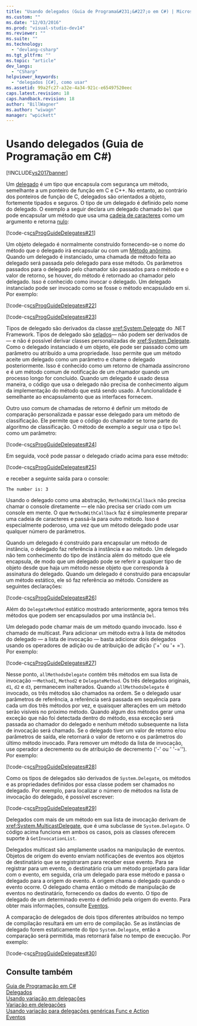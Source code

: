 ```yaml
---
title: "Usando delegados (Guia de Programa&#231;&#227;o em C#) | Microsoft Docs"
ms.custom: ""
ms.date: "12/03/2016"
ms.prod: "visual-studio-dev14"
ms.reviewer: ""
ms.suite: ""
ms.technology: 
  - "devlang-csharp"
ms.tgt_pltfrm: ""
ms.topic: "article"
dev_langs: 
  - "CSharp"
helpviewer_keywords: 
  - "delegados [C#], como usar"
ms.assetid: 99a2fc27-a32e-4a34-921c-e65497520eec
caps.latest.revision: 18
caps.handback.revision: 18
author: "BillWagner"
ms.author: "wiwagn"
manager: "wpickett"
---
```

# Usando delegados (Guia de Programa&#231;&#227;o em C#)
[!INCLUDE[vs2017banner](../../../csharp/includes/vs2017banner.md)]

Um [delegado](../../../csharp/language-reference/keywords/delegate.md) é um tipo que encapsula com segurança um método, semelhante a um ponteiro de função em C e C\+\+.  No entanto, ao contrário dos ponteiros de função de C, delegados são orientados a objeto, fortemente tipados e seguros.  O tipo de um delegado é definido pelo nome do delegado.  O exemplo a seguir declara um delegado chamado `Del` que pode encapsular um método que usa uma [cadeia de caracteres](../../../csharp/language-reference/keywords/string.md) como um argumento e retorna [nulo](../../../csharp/language-reference/keywords/void.md):  
  
 [!code-cs[csProgGuideDelegates#21](../../../csharp/programming-guide/delegates/codesnippet/CSharp/using-delegates_1.cs)]  
  
 Um objeto delegado é normalmente construído fornecendo\-se o nome do método que o delegado irá encapsular ou com um [Método anônimo](../../../csharp/programming-guide/statements-expressions-operators/anonymous-methods.md).  Quando um delegado é instanciado, uma chamada de método feita ao delegado será passada pelo delegado para esse método.  Os parâmetros passados para o delegado pelo chamador são passados para o método e o valor de retorno, se houver, do método é retornado ao chamador pelo delegado.  Isso é conhecido como invocar o delegado.  Um delegado instanciado pode ser invocado como se fosse o método encapsulado em si.  Por exemplo:  
  
 [!code-cs[csProgGuideDelegates#22](../../../csharp/programming-guide/delegates/codesnippet/CSharp/using-delegates_2.cs)]  
  
 [!code-cs[csProgGuideDelegates#23](../../../csharp/programming-guide/delegates/codesnippet/CSharp/using-delegates_3.cs)]  
  
 Tipos de delegado são derivados da classe <xref:System.Delegate> do .NET Framework.  Tipos de delegado são [selados](../../../csharp/language-reference/keywords/sealed.md)— não podem ser derivados de — e não é possível derivar classes personalizadas de <xref:System.Delegate>.  Como o delegado instanciado é um objeto, ele pode ser passado como um parâmetro ou atribuído a uma propriedade.  Isso permite que um método aceite um delegado como um parâmetro e chame o delegado posteriormente.  Isso é conhecido como um retorno de chamada assíncrono e é um método comum de notificação de um chamador quando um processo longo for concluído.  Quando um delegado é usado dessa maneira, o código que usa o delegado não precisa de conhecimento algum da implementação do método que está sendo usado.  A funcionalidade é semelhante ao encapsulamento que as interfaces fornecem.  
  
 Outro uso comum de chamadas de retorno é definir um método de comparação personalizada e passar esse delegado para um método de classificação.  Ele permite que o código do chamador se torne parte do algoritmo de classificação.  O método de exemplo a seguir usa o tipo `Del` como um parâmetro:  
  
 [!code-cs[csProgGuideDelegates#24](../../../csharp/programming-guide/delegates/codesnippet/CSharp/using-delegates_4.cs)]  
  
 Em seguida, você pode passar o delegado criado acima para esse método:  
  
 [!code-cs[csProgGuideDelegates#25](../../../csharp/programming-guide/delegates/codesnippet/CSharp/using-delegates_5.cs)]  
  
 e receber a seguinte saída para o console:  
  
 `The number is: 3`  
  
 Usando o delegado como uma abstração, `MethodWithCallback` não precisa chamar o console diretamente — ele não precisa ser criado com um console em mente.  O que `MethodWithCallback` faz é simplesmente preparar uma cadeia de caracteres e passá\-la para outro método.  Isso é especialmente poderoso, uma vez que um método delegado pode usar qualquer número de parâmetros.  
  
 Quando um delegado é construído para encapsular um método de instância, o delegado faz referência à instância e ao método.  Um delegado não tem conhecimento do tipo de instância além do método que ele encapsula, de modo que um delegado pode se referir a qualquer tipo de objeto desde que haja um método nesse objeto que corresponda à assinatura do delegado.  Quando um delegado é construído para encapsular um método estático, ele só faz referência ao método.  Considere as seguintes declarações:  
  
 [!code-cs[csProgGuideDelegates#26](../../../csharp/programming-guide/delegates/codesnippet/CSharp/using-delegates_6.cs)]  
  
 Além do `DelegateMethod` estático mostrado anteriormente, agora temos três métodos que podem ser encapsulados por uma instância `Del`.  
  
 Um delegado pode chamar mais de um método quando invocado.  Isso é chamado de multicast.  Para adicionar um método extra à lista de métodos do delegado — a lista de invocação — basta adicionar dois delegados usando os operadores de adição ou de atribuição de adição \('\+' ou '\+ \='\).  Por exemplo:  
  
 [!code-cs[csProgGuideDelegates#27](../../../csharp/programming-guide/delegates/codesnippet/CSharp/using-delegates_7.cs)]  
  
 Nesse ponto, `allMethodsDelegate` contém três métodos em sua lista de invocação —`Method1`, `Method2` e `DelegateMethod`.  Os três delegados originais, `d1`, `d2` e `d3`, permanecem inalterados.  Quando `allMethodsDelegate` é invocado, os três métodos são chamados na ordem.  Se o delegado usar parâmetros de referência, a referência será passada em sequência para cada um dos três métodos por vez, e quaisquer alterações em um método serão visíveis no próximo método.  Quando algum dos métodos gerar uma exceção que não foi detectada dentro do método, essa exceção será passada ao chamador do delegado e nenhum método subsequente na lista de invocação será chamado.  Se o delegado tiver um valor de retorno e\/ou parâmetros de saída, ele retornará o valor de retorno e os parâmetros do último método invocado.  Para remover um método da lista de invocação, use operador a decremento ou de atribuição de decremento \('\-' ou ' '\-\=''\).  Por exemplo:  
  
 [!code-cs[csProgGuideDelegates#28](../../../csharp/programming-guide/delegates/codesnippet/CSharp/using-delegates_8.cs)]  
  
 Como os tipos de delegados são derivados de `System.Delegate`, os métodos e as propriedades definidos por essa classe podem ser chamados no delegado.  Por exemplo, para localizar o número de métodos na lista de invocação do delegado, é possível escrever:  
  
 [!code-cs[csProgGuideDelegates#29](../../../csharp/programming-guide/delegates/codesnippet/CSharp/using-delegates_9.cs)]  
  
 Delegados com mais de um método em sua lista de invocação derivam de <xref:System.MulticastDelegate>, que é uma subclasse de `System.Delegate`.  O código acima funciona em ambos os casos, pois as classes oferecem suporte à `GetInvocationList`.  
  
 Delegados multicast são amplamente usados na manipulação de eventos.  Objetos de origem do evento enviam notificações de eventos aos objetos de destinatário que se registraram para receber esse evento.  Para se registrar para um evento, o destinatário cria um método projetado para lidar com o evento, em seguida, cria um delegado para esse método e passa o delegado para a origem do evento.  A origem chama o delegado quando o evento ocorre.  O delegado chama então o método de manipulação de eventos no destinatário, fornecendo os dados do evento.  O tipo de delegado de um determinado evento é definido pela origem do evento.  Para obter mais informações, consulte [Eventos](../../../csharp/programming-guide/events/index.md).  
  
 A comparação de delegados de dois tipos diferentes atribuídos no tempo de compilação resultará em um erro de compilação.  Se as instâncias de delegado forem estaticamente do tipo `System.Delegate`, então a comparação será permitida, mas retornará false no tempo de execução.  Por exemplo:  
  
 [!code-cs[csProgGuideDelegates#30](../../../csharp/programming-guide/delegates/codesnippet/CSharp/using-delegates_10.cs)]  
  
## Consulte também  
 [Guia de Programação em C\#](../../../csharp/programming-guide/index.md)   
 [Delegados](../../../csharp/programming-guide/delegates/index.md)   
 [Usando variação em delegações](../Topic/Using%20Variance%20in%20Delegates%20\(C%23%20and%20Visual%20Basic\).md)   
 [Variação em delegações](../Topic/Variance%20in%20Delegates%20\(C%23%20and%20Visual%20Basic\).md)   
 [Usando variação para delegações genéricas Func e Action](../Topic/Using%20Variance%20for%20Func%20and%20Action%20Generic%20Delegates%20\(C%23%20and%20Visual%20Basic\).md)   
 [Eventos](../../../csharp/programming-guide/events/index.md)